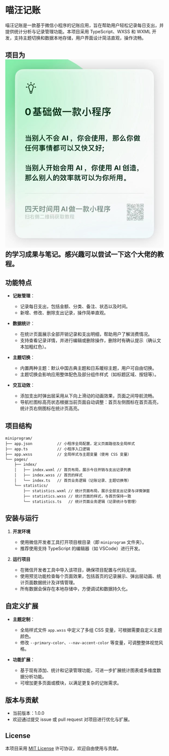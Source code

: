 # 喵汪记账

喵汪记账是一款基于微信小程序的记账应用，旨在帮助用户轻松记录每日支出，并提供统计分析与记录管理功能。本项目采用 TypeScript、WXSS 和 WXML 开发，支持主题切换和数据本地存储，用户界面设计简洁直观，操作流畅。

## 项目为![0基础教你做小程序](https://raw.githubusercontent.com/Haaaiawd/Mewondex/refs/heads/main/introduce_img/0%E5%9F%BA%E7%A1%80%E5%81%9A%E4%B8%80%E6%AC%BE%E5%B0%8F%E7%A8%8B%E5%BA%8F.jpg)的学习成果与笔记。感兴趣可以尝试一下这个大佬的教程。

## 功能特点

- **记账管理**：
  - 记录每日支出，包括金额、分类、备注、状态以及时间。
  - 新增、修改、删除支出记录，操作简单直观。

- **数据统计**：
  - 在统计页面展示全部开销记录和支出明细，帮助用户了解消费情况。
  - 支持查看记录详情，并进行编辑或删除操作，删除时有确认提示（确认文本加粗红色）。

- **主题切换**：
  - 内置两种主题：默认中国古典主题和日系暖棕主题，用户可自由切换。
  - 主题切换会影响应用整体配色及部分组件样式（如标题区域、按钮等）。

- **交互动效**：
  - 添加支出时弹出层采用从下向上滑动的动画效果，页面之间导航流畅。
  - 导航栏图标高亮状态根据当前页面自动调整：首页左侧图标在首页高亮，统计页右侧图标在统计页高亮。

## 项目结构

```
miniprogram/
├── app.json           // 小程序全局配置，定义页面路径及全局样式
├── app.ts             // 小程序入口逻辑
├── app.wxss           // 全局样式与主题变量（使用 CSS 变量）
└── pages/
    ├── index/
    │   ├── index.wxml // 首页布局，展示今日开销与支出记录列表
    │   ├── index.wxss // 首页的样式
    │   └── index.ts   // 首页业务逻辑（记账记录、主题切换等）
    └── statistics/
        ├── statistics.wxml // 统计页面布局，展示全部支出记录与详情弹窗
        ├── statistics.wxss // 统计页面的样式，与首页保持一致
        └── statistics.ts   // 统计页面业务逻辑（记录统计与管理）
```

## 安装与运行

1. **开发环境**
   - 使用微信开发者工具打开项目根目录（即 `miniprogram` 文件夹）。
   - 推荐使用支持 TypeScript 的编辑器（如 VSCode）进行开发。

2. **运行项目**
   - 在微信开发者工具中导入该项目，确保项目配置与代码无误。
   - 使用预览功能检查每个页面效果，包括首页的记录展示、弹出层动画、统计页面数据统计及详情管理。
   - 所有数据会保存在本地存储中，方便调试和数据持久化。

## 自定义扩展

- **主题定制**：
  - 全局样式文件 `app.wxss` 中定义了多组 CSS 变量，可根据需要自定义主题颜色。
  - 修改 `--primary-color`、`--nav-accent-color` 等变量，可调整整体视觉风格。

- **功能扩展**：
  - 基于现有添加、统计和记录管理功能，可进一步扩展统计图表或多维度数据分析功能。
  - 可增加更多页面或模块，以满足更复杂的记账需求。

## 版本与贡献

- 当前版本：1.0.0
- 欢迎通过提交 issue 或 pull request 对项目进行优化与扩展。

## License

本项目采用 [MIT License](LICENSE) 许可协议，欢迎自由使用与贡献。
